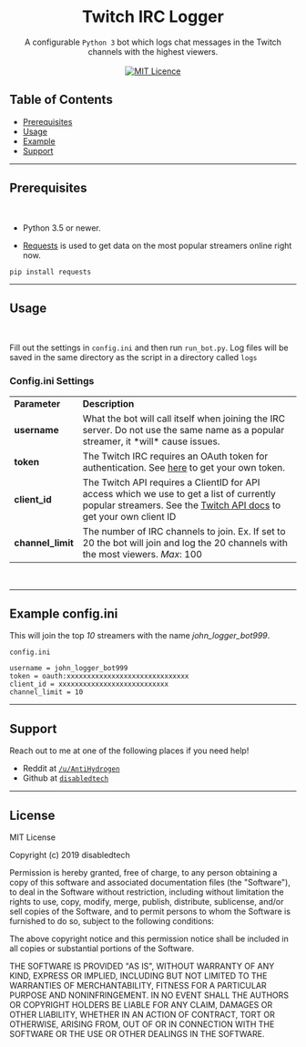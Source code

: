 <h1 align="center">Twitch IRC Logger</h1>

<div align="center">
    A configurable <code>Python 3</code> bot which logs chat messages in the Twitch channels with the highest viewers.
</div>

<br/>

<div align="center">
  <a href="http://badges.mit-license.org">
    <img src="http://img.shields.io/:license-mit-blue.svg?style=flat-square)"
      alt="MIT Licence" />
  </a>
</div>

## Table of Contents
- [Prerequisites](#prerequisites)
- [Usage](#usage)
- [Example](#example)
- [Support](#support)



---

## Prerequisites

<br/>

- Python 3.5 or newer.

- <a href="https://pypi.org/project/requests/" target="_blank">Requests</a> is used to get data on the most popular streamers online right now.
```
pip install requests
```

---
## Usage

<br/>

Fill out the settings in ```config.ini``` and then run ```run_bot.py```. Log files will be saved in the same directory as the script in a directory called ```logs```

### Config.ini Settings

<table>
    <tr>
        <td><b>Parameter</b></td>
        <td><b>Description</b></td>
    </tr>
    <tr>
        <td><strong>username</strong></td>
        <td>What the bot will call itself when joining the IRC server. Do not use the same name as a popular streamer, it *will* cause issues.</td>
    </tr>
    <tr>
        <td><strong>token</strong></td>
        <td>The Twitch IRC requires an OAuth token for authentication. See <a href="https://twitchapps.com/tmi/" target="_blank">here</a> to get your own token.</td>
    </tr>
    <tr>
        <td><strong>client_id</strong></td>
        <td>The Twitch API requires a ClientID for API access which we use to get a list of currently popular streamers. See the <a href="https://dev.twitch.tv/docs/v5" target="_blank">Twitch API docs</a> to get your own client ID</td>
    </tr>
    <tr>
        <td><strong>channel_limit</strong></td>
        <td>The number of IRC channels to join. Ex. If set to 20 the bot will join and log the 20 channels with the most viewers. <i>Max</i>: 100</td>
    </tr>
</table>
<br/>

---

## Example config.ini

This will join the top *10* streamers with the name *john_logger_bot999*.

`config.ini`


`username = john_logger_bot999` <br/>
`token = oauth:xxxxxxxxxxxxxxxxxxxxxxxxxxxxxx` <br/>
`client_id = xxxxxxxxxxxxxxxxxxxxxxxxxxx` <br/>
`channel_limit = 10` <br/>

---

## Support

Reach out to me at one of the following places if you need help!

- Reddit at <a href="https://www.reddit.com/user/AntiHydrogen" target="_blank">`/u/AntiHydrogen`</a>
- Github at <a href="https://github.com/disabledtech" target="_blank">`disabledtech`</a>


---

## License

MIT License

Copyright (c) 2019 disabledtech

Permission is hereby granted, free of charge, to any person obtaining a copy
of this software and associated documentation files (the "Software"), to deal
in the Software without restriction, including without limitation the rights
to use, copy, modify, merge, publish, distribute, sublicense, and/or sell
copies of the Software, and to permit persons to whom the Software is
furnished to do so, subject to the following conditions:

The above copyright notice and this permission notice shall be included in all
copies or substantial portions of the Software.

THE SOFTWARE IS PROVIDED "AS IS", WITHOUT WARRANTY OF ANY KIND, EXPRESS OR
IMPLIED, INCLUDING BUT NOT LIMITED TO THE WARRANTIES OF MERCHANTABILITY,
FITNESS FOR A PARTICULAR PURPOSE AND NONINFRINGEMENT. IN NO EVENT SHALL THE
AUTHORS OR COPYRIGHT HOLDERS BE LIABLE FOR ANY CLAIM, DAMAGES OR OTHER
LIABILITY, WHETHER IN AN ACTION OF CONTRACT, TORT OR OTHERWISE, ARISING FROM,
OUT OF OR IN CONNECTION WITH THE SOFTWARE OR THE USE OR OTHER DEALINGS IN THE
SOFTWARE.

